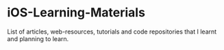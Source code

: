 # iOS-Learning-Materials
List of articles, web-resources, tutorials and code repositories that I learnt and planning to learn.
